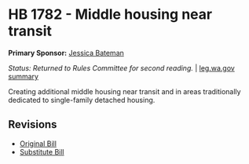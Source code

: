 # HB 1782 - Middle housing near transit
**Primary Sponsor:** [Jessica Bateman](/person/leg/jessica.bateman.md)

*Status: Returned to Rules Committee for second reading.* | [leg.wa.gov summary](https://app.leg.wa.gov/billsummary?BillNumber=1782&Year=2021)

Creating additional middle housing near transit and in areas traditionally dedicated to single-family detached housing.

## Revisions
* [Original Bill](1/)
* [Substitute Bill](S/)